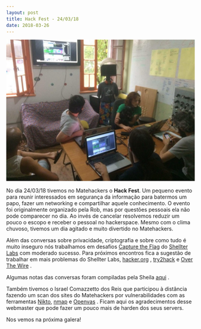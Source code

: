 ```yaml
---
layout: post
title: Hack Fest - 24/03/18
date: 2018-03-26
---
```


[![](/assets/2018/photo_2018-03-24_16-40-36-1024x768.jpg)](/assets/2018/photo_2018-03-24_16-40-36-1024x768.jpg)

No dia 24/03/18 tivemos no Matehackers o **Hack Fest**. Um pequeno evento para reunir interessados em segurança da informação para batermos um papo, fazer um networking e compartilhar aquele conhecimento. O evento foi originalmente organizado pela Rob, mas por questões pessoais ela não pode comparecer no dia. Ao invés de cancelar resolvemos reduzir um pouco o escopo e receber o pessoal no hackerspace. Mesmo com o clima chuvoso, tivemos um dia agitado e muito divertido no Matehackers.

Além das conversas sobre privacidade, criptografia e sobre como tudo é muito inseguro nós trabalhamos em desafios [Capture the Flag](https://en.wikipedia.org/wiki/Capture_the_flag#Computer_security) do [Shellter Labs](http://shellterlabs.com) com moderado sucesso. Para próximos encontros fica a sugestão de trabalhar em mais problemas do Shellter Labs, [hacker.org](http://hacker.org) , [try2hack](http://www.try2hack.nl/levels/) e [Over The Wire](http://overthewire.org/wargames/natas/) .

Algumas notas das conversas foram compiladas pela Sheila [aqui](https://gist.github.com/lfzawacki/a08ccdee6704463b01830b8f994e0f8f) .

Também tivemos o Israel Comazzetto dos Reis que participou à distância fazendo um scan dos sites do Matehackers por vulnerabilidades com as ferramentas [Nikto](https://www.cirt.net/Nikto2), [nmap](https://nmap.org/) e [Openvas](https://nmap.org/) . Ficam aqui os agradecimentos desse webmaster que pode fazer um pouco mais de harden dos seus servers.

Nos vemos na próxima galera!
